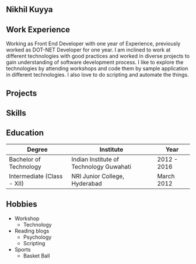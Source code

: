 ## Nikhil Kuyya

## Work Experience

  Working as Front End Developer with one year of Experience, previously worked as DOT-NET Developer for one year.
  I am inclined to work at different technologies with good practices and worked in diverse projects to gain understanding of software       development process.
  I like to explore the technologies by attending workshops and code them by sample application in different technologies. I also love to   do scripting and automate the things.

## Projects


## Skills


## Education

| Degree                    | Institute                                     | Year        |
| ------------------------- | --------------------------------------------- | ----------- |
| Bachelor of Technology    | Indian Institute of Technology Guwahati | 2012 - 2016 |
| Intermediate (Class - XII) | NRI Junior College, Hyderabad| March 2012|
 

## Hobbies

- Workshop
  - Technology
- Reading blogs
  - Psychology
  - Scripting
- Sports
  - Basket Ball
